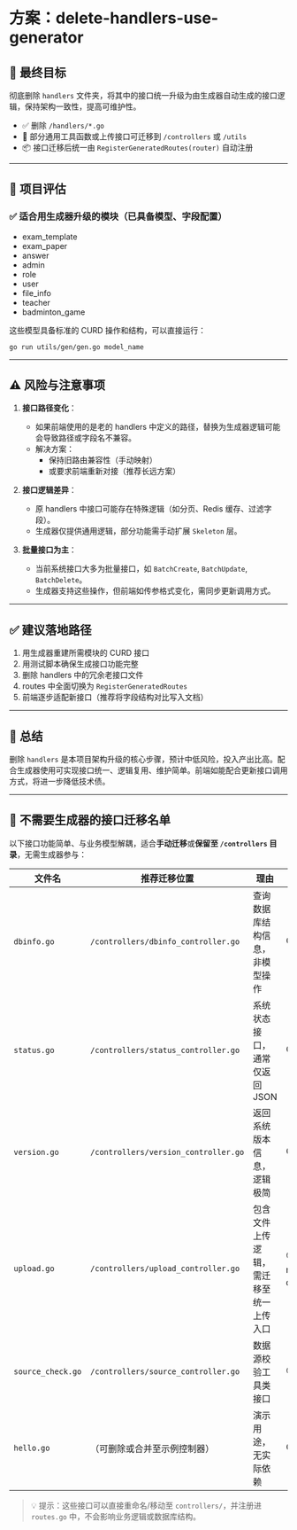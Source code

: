 


# 方案：delete-handlers-use-generator

## 🎯 最终目标

彻底删除 `handlers` 文件夹，将其中的接口统一升级为由生成器自动生成的接口逻辑，保持架构一致性，提高可维护性。

- ✅ 删除 `/handlers/*.go`
- 🔄 部分通用工具函数或上传接口可迁移到 `/controllers` 或 `/utils`
- 📦 接口迁移后统一由 `RegisterGeneratedRoutes(router)` 自动注册

---

## 🧭 项目评估

### ✅ 适合用生成器升级的模块（已具备模型、字段配置）

- exam_template
- exam_paper
- answer
- admin
- role
- user
- file_info
- teacher
- badminton_game

这些模型具备标准的 CURD 操作和结构，可以直接运行：

```bash
go run utils/gen/gen.go model_name
```

---

## ⚠️ 风险与注意事项

1. **接口路径变化**：
   - 如果前端使用的是老的 handlers 中定义的路径，替换为生成器逻辑可能会导致路径或字段名不兼容。
   - 解决方案：
     - 保持旧路由兼容性（手动映射）
     - 或要求前端重新对接（推荐长远方案）

2. **接口逻辑差异**：
   - 原 handlers 中接口可能存在特殊逻辑（如分页、Redis 缓存、过滤字段）。
   - 生成器仅提供通用逻辑，部分功能需手动扩展 `Skeleton` 层。

3. **批量接口为主**：
   - 当前系统接口大多为批量接口，如 `BatchCreate`, `BatchUpdate`, `BatchDelete`。
   - 生成器支持这些操作，但前端如传参格式变化，需同步更新调用方式。

---

## ✅ 建议落地路径

1. 用生成器重建所需模块的 CURD 接口
2. 用测试脚本确保生成接口功能完整
3. 删除 handlers 中的冗余老接口文件
4. routes 中全面切换为 `RegisterGeneratedRoutes`
5. 前端逐步适配新接口（推荐将字段结构对比写入文档）

---

## 📌 总结

删除 `handlers` 是本项目架构升级的核心步骤，预计中低风险，投入产出比高。配合生成器使用可实现接口统一、逻辑复用、维护简单。前端如能配合更新接口调用方式，将进一步降低技术债。

---

## 🚫 不需要生成器的接口迁移名单

以下接口功能简单、与业务模型解耦，适合**手动迁移**或**保留至 `/controllers` 目录**，无需生成器参与：

| 文件名 | 推荐迁移位置 | 理由 | 迁移难度 |
|--------|----------------|------|-----------|
| `dbinfo.go` | `/controllers/dbinfo_controller.go` | 查询数据库结构信息，非模型操作 | 🟢 低 |
| `status.go` | `/controllers/status_controller.go` | 系统状态接口，通常仅返回 JSON | 🟢 低 |
| `version.go` | `/controllers/version_controller.go` | 返回系统版本信息，逻辑极简 | 🟢 低 |
| `upload.go` | `/controllers/upload_controller.go` | 包含文件上传逻辑，需迁移至统一上传入口 | 🟡 中（涉及 multipart/form-data） |
| `source_check.go` | `/controllers/source_controller.go` | 数据源校验工具类接口 | 🟡 中 |
| `hello.go` | （可删除或合并至示例控制器） | 演示用途，无实际依赖 | 🟢 低 |

> 💡 提示：这些接口可以直接重命名/移动至 `controllers/`，并注册进 `routes.go` 中，不会影响业务逻辑或数据库结构。
